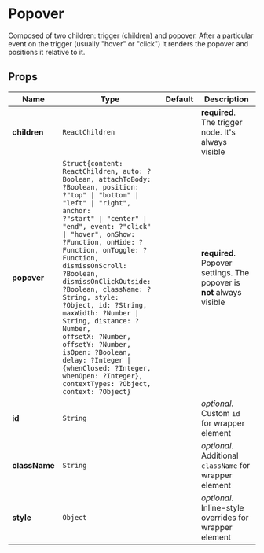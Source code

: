 # Popover

Composed of two children: trigger (children) and popover. After a particular event on the trigger (usually "hover" or "click") it renders the popover and positions it relative to it.

## Props
|Name|Type|Default|Description|
|----|----|-------|-----------|
| **children** | <code>ReactChildren</code> |  | **required**. The trigger node. It's always visible |
| **popover** | <code>Struct{content: ReactChildren, auto: ?Boolean, attachToBody: ?Boolean, position: ?"top" &#124; "bottom" &#124; "left" &#124; "right", anchor: ?"start" &#124; "center" &#124; "end", event: ?"click" &#124; "hover", onShow: ?Function, onHide: ?Function, onToggle: ?Function, dismissOnScroll: ?Boolean, dismissOnClickOutside: ?Boolean, className: ?String, style: ?Object, id: ?String, maxWidth: ?Number &#124; String, distance: ?Number, offsetX: ?Number, offsetY: ?Number, isOpen: ?Boolean, delay: ?Integer &#124; {whenClosed: ?Integer, whenOpen: ?Integer}, contextTypes: ?Object, context: ?Object}</code> |  | **required**. Popover settings. The popover is **not** always visible |
| **id** | <code>String</code> |  | *optional*. Custom `id` for wrapper element |
| **className** | <code>String</code> |  | *optional*. Additional `className` for wrapper element |
| **style** | <code>Object</code> |  | *optional*. Inline-style overrides for wrapper element |